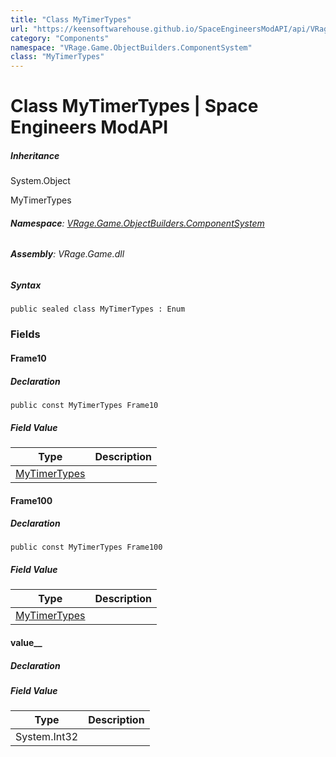 ```yaml
---
title: "Class MyTimerTypes"
url: "https://keensoftwarehouse.github.io/SpaceEngineersModAPI/api/VRage.Game.ObjectBuilders.ComponentSystem.MyTimerTypes.html"
category: "Components"
namespace: "VRage.Game.ObjectBuilders.ComponentSystem"
class: "MyTimerTypes"
---
```


# Class MyTimerTypes | Space Engineers ModAPI

##### Inheritance

System.Object

MyTimerTypes

###### **Namespace**: [VRage.Game.ObjectBuilders.ComponentSystem](https://keensoftwarehouse.github.io/SpaceEngineersModAPI/api/VRage.Game.ObjectBuilders.ComponentSystem.html)

###### **Assembly**: VRage.Game.dll

##### Syntax

```
public sealed class MyTimerTypes : Enum
```

### Fields

#### Frame10

##### Declaration

```
public const MyTimerTypes Frame10
```

##### Field Value

| Type | Description |
| --- | --- |
| [MyTimerTypes](https://keensoftwarehouse.github.io/SpaceEngineersModAPI/api/VRage.Game.ObjectBuilders.ComponentSystem.MyTimerTypes.html) |     |

#### Frame100

##### Declaration

```
public const MyTimerTypes Frame100
```

##### Field Value

| Type | Description |
| --- | --- |
| [MyTimerTypes](https://keensoftwarehouse.github.io/SpaceEngineersModAPI/api/VRage.Game.ObjectBuilders.ComponentSystem.MyTimerTypes.html) |     |

#### value\_\_

##### Declaration

##### Field Value

| Type | Description |
| --- | --- |
| System.Int32 |     |